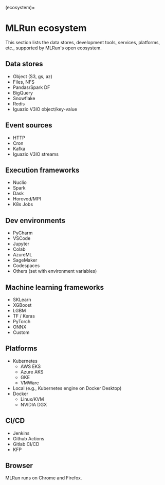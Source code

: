 (ecosystem)=
# MLRun ecosystem 

This section lists the data stores, development tools, services, platforms, etc., supported by MLRun's open ecosystem. 

## Data stores 

- Object (S3, gs, az) 
- Files, NFS 
- Pandas/Spark DF 
- BigQuery 
- Snowflake 
- Redis 
- Iguazio V3IO object/key-value 

## Event sources 

- HTTP 
- Cron 
- Kafka 
- Iguazio V3IO streams

## Execution frameworks 

- Nuclio 
- Spark 
- Dask 
- Horovod/MPI 
- K8s Jobs 

## Dev environments 

- PyCharm 
- VSCode 
- Jupyter 
- Colab 
- AzureML 
- SageMaker 
- Codespaces 
- Others (set with environment variables) 

## Machine learning frameworks 

- SKLearn 
- XGBoost 
- LGBM 
- TF / Keras 
- PyTorch 
- ONNX 
- Custom 

## Platforms 

- Kubernetes 
   - AWS EKS 
   - Azure AKS 
   - GKE 
   - VMWare 
- Local (e.g., Kubernetes engine on Docker Desktop) 
- Docker 
   - Linux/KVM 
   - NVIDIA DGX 

## CI/CD 

- Jenkins 
- Github Actions 
- Gitlab CI/CD 
- KFP

## Browser

MLRun runs on Chrome and Firefox.